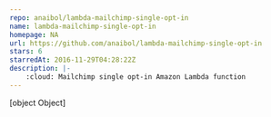 ```yaml
---
repo: anaibol/lambda-mailchimp-single-opt-in
name: lambda-mailchimp-single-opt-in
homepage: NA
url: https://github.com/anaibol/lambda-mailchimp-single-opt-in
stars: 6
starredAt: 2016-11-29T04:28:22Z
description: |-
    :cloud: Mailchimp single opt-in Amazon Lambda function
---
```


[object Object]
